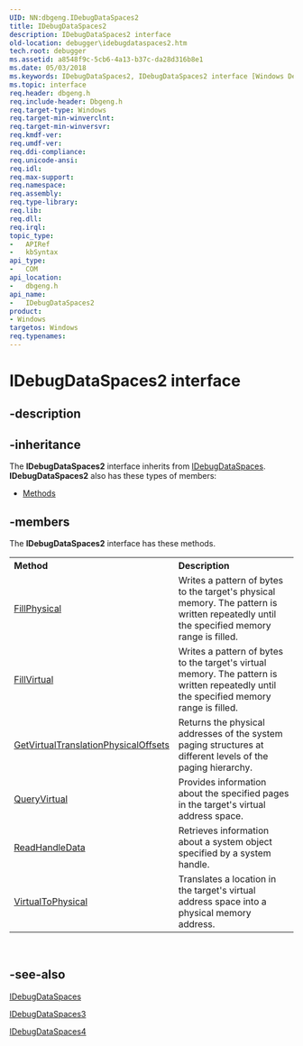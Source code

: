 ```yaml
---
UID: NN:dbgeng.IDebugDataSpaces2
title: IDebugDataSpaces2
description: IDebugDataSpaces2 interface
old-location: debugger\idebugdataspaces2.htm
tech.root: debugger
ms.assetid: a8548f9c-5cb6-4a13-b37c-da28d316b8e1
ms.date: 05/03/2018
ms.keywords: IDebugDataSpaces2, IDebugDataSpaces2 interface [Windows Debugging], IDebugDataSpaces2 interface [Windows Debugging],described, dbgeng/IDebugDataSpaces2, debugger.idebugdataspaces2
ms.topic: interface
req.header: dbgeng.h
req.include-header: Dbgeng.h
req.target-type: Windows
req.target-min-winverclnt: 
req.target-min-winversvr: 
req.kmdf-ver: 
req.umdf-ver: 
req.ddi-compliance: 
req.unicode-ansi: 
req.idl: 
req.max-support: 
req.namespace: 
req.assembly: 
req.type-library: 
req.lib: 
req.dll: 
req.irql: 
topic_type:
-	APIRef
-	kbSyntax
api_type:
-	COM
api_location:
-	dbgeng.h
api_name:
-	IDebugDataSpaces2
product:
- Windows
targetos: Windows
req.typenames: 
---
```


# IDebugDataSpaces2 interface


## -description




## -inheritance

The <b xmlns:loc="http://microsoft.com/wdcml/l10n">IDebugDataSpaces2</b> interface inherits from <a href="https://msdn.microsoft.com/library/windows/hardware/ff550528">IDebugDataSpaces</a>. <b>IDebugDataSpaces2</b> also has these types of members:
<ul>
<li><a href="https://docs.microsoft.com/">Methods</a></li>
</ul>

## -members

The <b>IDebugDataSpaces2</b> interface has these methods.
<table class="members" id="memberListMethods">
<tr>
<th align="left" width="37%">Method</th>
<th align="left" width="63%">Description</th>
</tr>
<tr data="declared;">
<td align="left" width="37%">
<a href="https://msdn.microsoft.com/library/windows/hardware/ff545394">FillPhysical</a>
</td>
<td align="left" width="63%">
Writes a pattern of bytes to the target's physical memory. The pattern is written repeatedly until the specified memory range is filled.

</td>
</tr>
<tr data="declared;">
<td align="left" width="37%">
<a href="https://msdn.microsoft.com/library/windows/hardware/ff545395">FillVirtual</a>
</td>
<td align="left" width="63%">
Writes a pattern of bytes to the target's virtual memory. The pattern is written repeatedly until the specified memory range is filled.

</td>
</tr>
<tr data="declared;">
<td align="left" width="37%">
<a href="https://msdn.microsoft.com/library/windows/hardware/ff549498">GetVirtualTranslationPhysicalOffsets</a>
</td>
<td align="left" width="63%">
 Returns the physical addresses of the system paging structures at different levels of the paging hierarchy.

</td>
</tr>
<tr data="declared;">
<td align="left" width="37%">
<a href="https://msdn.microsoft.com/library/windows/hardware/ff553502">QueryVirtual</a>
</td>
<td align="left" width="63%">
Provides information about the specified pages in the target's virtual address space.

</td>
</tr>
<tr data="declared;">
<td align="left" width="37%">
<a href="https://msdn.microsoft.com/library/windows/hardware/ff553542">ReadHandleData</a>
</td>
<td align="left" width="63%">
Retrieves information about a system object specified by a system handle.


</td>
</tr>
<tr data="declared;">
<td align="left" width="37%">
<a href="https://msdn.microsoft.com/library/windows/hardware/ff560335">VirtualToPhysical</a>
</td>
<td align="left" width="63%">
Translates a location in the target's virtual address space into a physical memory address.

</td>
</tr>
</table> 


## -see-also




<a href="https://msdn.microsoft.com/library/windows/hardware/ff550528">IDebugDataSpaces</a>



<a href="https://msdn.microsoft.com/library/windows/hardware/ff550537">IDebugDataSpaces3</a>



<a href="https://msdn.microsoft.com/library/windows/hardware/ff550546">IDebugDataSpaces4</a>
 

 

